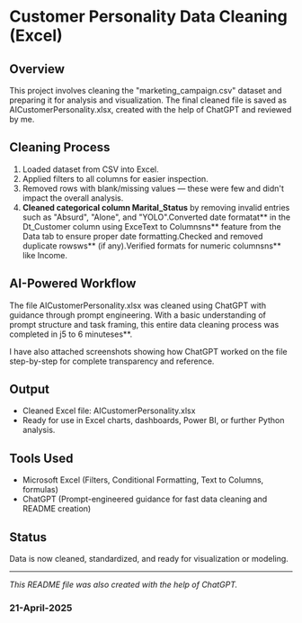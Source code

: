 # Customer Personality Data Cleaning (Excel)

## Overview

This project involves cleaning the "marketing_campaign.csv" dataset and preparing it for analysis and visualization. The final cleaned file is saved as AICustomerPersonality.xlsx, created with the help of ChatGPT and reviewed by me.

## Cleaning Process

1. Loaded dataset from CSV into Excel.
2. Applied filters to all columns for easier inspection.
3. Removed rows with blank/missing values — these were few and didn't impact the overall analysis.
4. **Cleaned categorical column Marital_Status** by removing invalid entries such as "Absurd", "Alone", and "YOLO".Converted date formatat** in the Dt_Customer column using ExceText to Columnsns** feature from the Data tab to ensure proper date formatting.Checked and removed duplicate rowsws** (if any).Verified formats for numeric columnsns** like Income.

## AI-Powered Workflow

The file AICustomerPersonality.xlsx was cleaned using ChatGPT with guidance through prompt engineering. With a basic understanding of prompt structure and task framing, this entire data cleaning process was completed in j5 to 6 minuteses**.

I have also attached screenshots showing how ChatGPT worked on the file step-by-step for complete transparency and reference.

## Output

- Cleaned Excel file: AICustomerPersonality.xlsx
- Ready for use in Excel charts, dashboards, Power BI, or further Python analysis.

## Tools Used

- Microsoft Excel (Filters, Conditional Formatting, Text to Columns, formulas)
- ChatGPT (Prompt-engineered guidance for fast data cleaning and README creation)

## Status

Data is now cleaned, standardized, and ready for visualization or modeling.

---

*This README file was also created with the help of ChatGPT.*


### 21-April-2025
